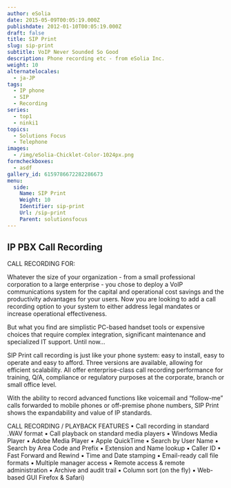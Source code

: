 ```yaml
---
author: eSolia
date: 2015-05-09T00:05:19.000Z
publishdate: 2012-01-10T00:05:19.000Z
draft: false
title: SIP Print
slug: sip-print
subtitle: VoIP Never Sounded So Good
description: Phone recording etc - from eSolia Inc.
weight: 10
alternatelocales:
  - ja-JP
tags:
  - IP phone
  - SIP
  - Recording
series:
  - top1
  - ninki1
topics:
  - Solutions Focus
  - Telephone
images:
  - /img/eSolia-Chicklet-Color-1024px.png
formcheckboxes:
  - asdf
gallery_id: 6159786672282286673
menu:
  side:
    Name: SIP Print
    Weight: 10
    Identifier: sip-print
    Url: /sip-print
    Parent: solutionsfocus
---
```


## IP PBX Call Recording

CALL RECORDING FOR:

Whatever the size of your organization - from a small professional corporation to a large enterprise - you chose to deploy a VoIP communications system for the capital and operational cost savings and the productivity advantages for your users. Now you are looking to add a call recording option to your system to either address legal mandates or increase operational effectiveness.

But what you find are simplistic PC-based handset tools or expensive choices that require complex integration, significant maintenance and specialized IT support. Until now...

SIP Print call recording is just like your phone system: easy to install, easy to operate and easy to afford. Three versions are available, allowing for efficient scalability. All offer enterprise-class call recording performance for training, Q/A, compliance or regulatory purposes at the corporate, branch or small office level.

With the ability to record advanced functions like voicemail and “follow-me” calls forwarded to mobile phones or off-premise phone numbers, SIP Print shows the expandability and value of IP standards.

CALL RECORDING / PLAYBACK FEATURES
▪	Call recording in standard .WAV format
▪	Call playback on standard media players
▪	Windows Media Player
▪	Adobe Media Player
▪	Apple QuickTime
▪	Search by User Name
▪	Search by Area Code and Prefix
▪	Extension and Name lookup
▪	Caller ID
▪	Fast Forward and Rewind
▪	Time and Date stamping
▪	Email-ready call file formats
▪	Multiple manager access
▪	Remote access & remote administration
▪	Archive and audit trail
▪	Column sort (on the fly)
▪	Web-based GUI
Firefox & Safari)

